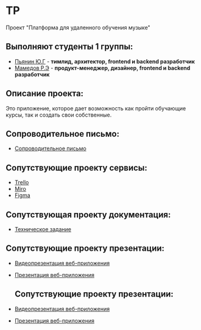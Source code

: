# TP
Проект "Платформа для удаленного обучения музыке"<br />

## Выполняют студенты 1 группы:<br />
* [Пьянин Ю.Г](https://github.com/bosonhiiggs) - **тимлид, архитектор, frontend и backend разработчик**<br />
* [Мамедов Р.Э](https://github.com/raf989) - **продукт-менеджер, дизайнер, frontend и backend разработчик**<br />

## Описание проекта:<br />
Это  приложение, которое дает возможность как пройти обучающие курсы, так и создать свои собственные. <br />

## Сопроводительное письмо:
- [Сопроводительное письмо](https://github.com/raf989/Music-Training/tree/main/%D0%A1%D0%BE%D0%BF%D1%80%D0%BE%D0%B2%D0%BE%D0%B4%D0%B8%D1%82%D0%B5%D0%BB%D1%8C%D0%BD%D0%BE%D0%B5%20%D0%BF%D0%B8%D1%81%D1%8C%D0%BC%D0%BE)<br />

## Сопутствующие проекту сервисы:
- [Trello](https://trello.com/b/3VyvQdzn/%D0%BF%D0%BB%D0%B0%D1%82%D1%84%D0%BE%D1%80%D0%BC%D0%B0-%D0%B4%D0%BB%D1%8F-%D1%83%D0%B4%D0%B0%D0%BB%D0%B5%D0%BD%D0%BD%D0%BE%D0%B3%D0%BE-%D0%BE%D0%B1%D1%83%D1%87%D0%B5%D0%BD%D0%B8%D1%8F-%D0%BC%D1%83%D0%B7%D1%8B%D0%BA%D0%B5)<br />
- [Miro](https://miro.com/app/board/uXjVNiBhocU=/)<br />
- [Figma](https://www.figma.com/file/rah11smidv5eEEE3ZBRIzi/Untitled?type=design&node-id=4%3A20&mode=design&t=5kJl0kSeNyTX7BSY-1)<br />

## Сопутствующая проекту документация:
- [Техническое задание](https://github.com/raf989/Music-Training/tree/main/%D0%A2%D0%B5%D1%85%D0%BD%D0%B8%D1%87%D0%B5%D1%81%D0%BA%D0%BE%D0%B5%20%D0%B7%D0%B0%D0%B4%D0%B0%D0%BD%D0%B8%D0%B5)<br />

 ## Сопутствующие проекту презентации:
- [Видеопрезентация веб-приложения](https://github.com/raf989/Music-Training/tree/main/%D0%92%D0%B8%D0%B4%D0%B5%D0%BE)<br />
- [Презентация веб-приложения](https://github.com/raf989/Music-Training/tree/main/%D0%9F%D1%80%D0%B5%D0%B7%D0%B5%D0%BD%D1%82%D0%B0%D1%86%D0%B8%D1%8F%20)<br />


  ## Сопутствующие проекту презентации:
- [Видеопрезентация веб-приложения](https://github.com/raf989/Music-Training/tree/main/%D0%92%D0%B8%D0%B4%D0%B5%D0%BE)<br />
- [Презентация веб-приложения](https://github.com/raf989/Music-Training/tree/main/%D0%9F%D1%80%D0%B5%D0%B7%D0%B5%D0%BD%D1%82%D0%B0%D1%86%D0%B8%D1%8F%20)<br />

